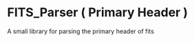 # FITS_Parser ( Primary Header )
A small library for parsing the primary header of fits 

<!--stackedit_data:
eyJoaXN0b3J5IjpbLTE5MjEwMTc2MzRdfQ==
-->